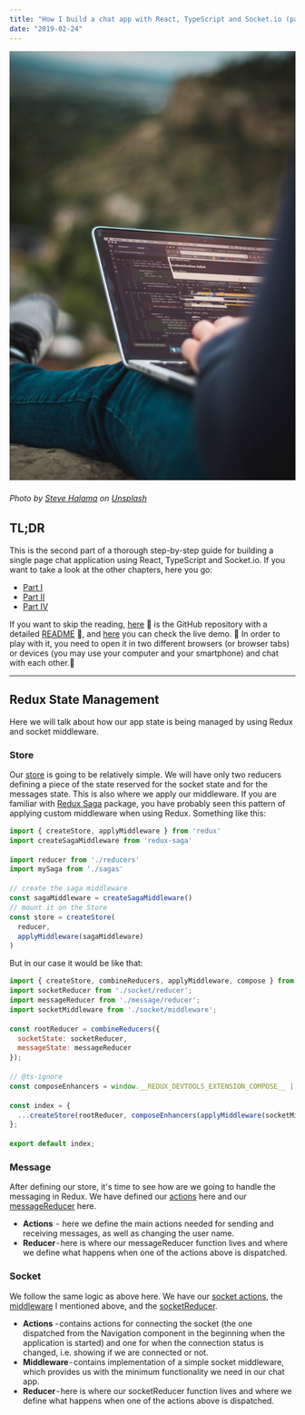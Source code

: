 ```yaml
---
title: "How I build a chat app with React, TypeScript and Socket.io (part 3)"
date: "2019-02-24"
---
```


![How I build a chat app with React, TypeScript and Socket.io (part 3)](../how-i-build-chat-app-with-react-and-typescript-part1/how-i-build-a-chat-app-head.jpeg)
###### Photo by [Steve Halama](https://unsplash.com/photos/Yhc7YGZlz3g?utm_source=unsplash&utm_medium=referral&utm_content=creditCopyText) on [Unsplash](https://unsplash.com/search/photos/coding-chat-application?utm_source=unsplash&utm_medium=referral&utm_content=creditCopyText)


## TL;DR
This is the second part of a thorough step-by-step guide for building a single page chat application using React, TypeScript and Socket.io. If you want to take a look at the other chapters, here you go:
 - [Part I](https://mihail-gaberov.eu/how-i-build-chat-app-with-react-and-typescript-part1/)
 - [Part II](https://mihail-gaberov.eu/how-i-build-chat-app-with-react-and-typescript-part2/)
 - [Part IV](https://mihail-gaberov.eu/how-i-build-chat-app-with-react-and-typescript-part4/)

If you want to skip the reading, [here](https://github.com/mihailgaberov/chat) 💁 is the GitHub repository with a detailed [README](https://github.com/mihailgaberov/chat/blob/master/README.md) 🙌, and [here](https://mihails-chat.herokuapp.com/#/chat) you can check the live demo. 🎀 In order to play with it, you need to open it in two different browsers (or browser tabs) or devices (you may use your computer and your smartphone) and chat with each other.🎀

---
## Redux State Management
Here we will talk about how our app state is being managed by using Redux and socket middleware.

### Store
Our [store](https://github.com/mihailgaberov/chat/blob/master/src/store/index.ts) is going to be relatively simple. We will have only two reducers defining a piece of the state reserved for the socket state and for the messages state. This is also where we apply our middleware. If you are familiar with [Redux Saga](https://redux-saga.js.org/) package, you have probably seen this pattern of applying custom middleware when using Redux. Something like this:

```jsx
import { createStore, applyMiddleware } from 'redux'
import createSagaMiddleware from 'redux-saga'

import reducer from './reducers'
import mySaga from './sagas'

// create the saga middleware
const sagaMiddleware = createSagaMiddleware()
// mount it on the Store
const store = createStore(
  reducer,
  applyMiddleware(sagaMiddleware)
)
```
But in our case it would be like that:
```jsx
import { createStore, combineReducers, applyMiddleware, compose } from 'redux';
import socketReducer from './socket/reducer';
import messageReducer from './message/reducer';
import socketMiddleware from './socket/middleware';

const rootReducer = combineReducers({
  socketState: socketReducer,
  messageState: messageReducer
});

// @ts-ignore
const composeEnhancers = window.__REDUX_DEVTOOLS_EXTENSION_COMPOSE__ || compose;

const index = {
  ...createStore(rootReducer, composeEnhancers(applyMiddleware(socketMiddleware)))
};

export default index;
```

### Message
After defining our store, it's time to see how are we going to handle the messaging in Redux. We have defined our [actions](https://github.com/mihailgaberov/chat/blob/master/src/store/message/actions/index.ts) here and our [messageReducer](https://github.com/mihailgaberov/chat/blob/master/src/store/message/reducer/index.ts) here.

 - __Actions__  -  here we define the main actions needed for sending and receiving messages, as well as changing the user name.
 - __Reducer__ - here is where our messageReducer function lives and where we define what happens when one of the actions above is dispatched.
 
 ### Socket
 
We follow the same logic as above here. We have our [socket actions](https://github.com/mihailgaberov/chat/blob/master/src/store/socket/actions/index.ts), the [middleware](https://github.com/mihailgaberov/chat/tree/master/src/store/socket/middleware) I mentioned above, and the [socketReducer](https://github.com/mihailgaberov/chat/blob/master/src/store/socket/reducer/index.ts).

 -  __Actions__ - contains actions for connecting the socket (the one dispatched from the Navigation component in the beginning when the application is started) and one for when the connection status is changed, i.e. showing if we are connected or not.
  - __Middleware__ - contains implementation of a simple socket middleware, which provides us with the minimum functionality we need in our chat app.
  - __Reducer__ - here is where our socketReducer function lives and where we define what happens when one of the actions above is dispatched.
